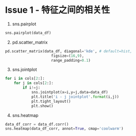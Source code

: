 


# Issue 1 - 特征之间的相关性

1. sns.pairplot
```python
sns.pairplot(data_df)
```

2. pd.scatter_matrix
```python
pd.scatter_matrix(data_df, diagonal='kde', # default=hist,
                     figsize=(16,9),
                     range_padding=0.1)
```
                     
3. sns.jointplot
```python
for i in cols[2:]:
    for j in cols[2:]:
        if i!=j:
            sns.jointplot(x=i,y=j,data=data_df)
            plt.title('i - j jointplot'.format(i,j))
            plt.tight_layout()
            plt.show()
```
4. sns.heatmap
```python
data_df_corr = data_df.corr()
sns.heatmap(data_df_corr, annot=True, cmap='coolwarm')
```
